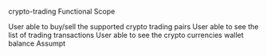 crypto-trading
Functional Scope

User able to buy/sell the supported crypto trading pairs
User able to see the list of trading transactions
User able to see the crypto currencies wallet balance Assumpt
